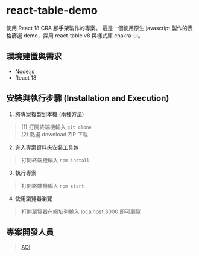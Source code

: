 # react-table-demo

使用 React 18 CRA 腳手架製作的專案。
這是一個使用原生 javascript 製作的表格篩選 demo，採用 react-table v8 與樣式庫 chakra-ui。

## 環境建置與需求

- Node.js
- React 18

## 安裝與執行步驟 (Installation and Execution)

1. 將專案複製到本機 (兩種方法)

> (1) 打開終端機輸入
`git clone `</br>
> (2) 點選 download ZIP 下載

2. 進入專案資料夾安裝工具包

> 打開終端機輸入
`npm install`


3. 執行專案

> 打開終端機輸入 
`npm start`

4. 使用瀏覽器瀏覽

> 打開瀏覽器在網址列輸入 localhost:3000 即可瀏覽

## 專案開發人員

> [AOI](https://github.com/aoigj100a)
